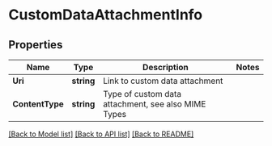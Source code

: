 # CustomDataAttachmentInfo

## Properties
Name | Type | Description | Notes
------------ | ------------- | ------------- | -------------
**Uri** | **string** | Link to custom data attachment | 
**ContentType** | **string** | Type of custom data attachment, see also MIME Types | 

[[Back to Model list]](../README.md#documentation-for-models) [[Back to API list]](../README.md#documentation-for-api-endpoints) [[Back to README]](../README.md)



